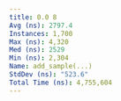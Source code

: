```yaml
---
title: 0.0 8
Avg (ns): 2797.4
Instances: 1,700
Max (ns): 4,320
Med (ns): 2529
Min (ns): 2,304
Name: add_sample(...)
StdDev (ns): "523.6"
Total Time (ns): 4,755,604
---
```

